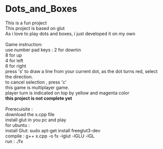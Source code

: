 # Dots_and_Boxes<br />
This is a fun project<br />
This project is based on glut<br />
As i love to play dots and boxes, i just developed it on my own<br />
<br />
Game instruction:<br />
use number pad keys : 2 for down\n<br />
                      8 for up<br />
                      4 for left<br />
                      6 for right<br />
press 's' to draw a line from your current dot, as the dot turns red, select the direction.<br />
to cancel selection , press 'c'<br />
this game is multiplayer game.<br />
player turn is indicated on top by yellow and magenta color<br />
**this project is not complete yet**<br />
<br />
Prerecuisite : <br />
download the x.cpp file <br />
install glut in you pc and play<br />
for ubuntu : <br />
    install Glut: sudo apt-get install freeglut3-dev<br />
    compile :  g++ x.cpp -o fx -lglut -lGLU -lGL<br />
    run : ./fx<br />
<br />
